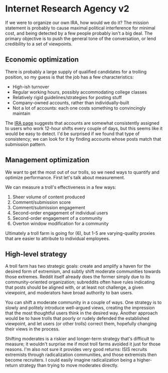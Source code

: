 # Internet Research Agency v2
If we were to organize our own IRA, how would we do it? The mission statement is
probably to cause maximal political interference for minimal cost, and being
detected by a few people probably isn't a big deal. The primary objective is to
push the general tone of the conversation, or lend credibility to a set of
viewpoints.

## Economic optimization
There is probably a large supply of qualified candidates for a trolling
position, so my guess is that the job has a few characteristics:

- High-ish turnover
- Regular working hours, possibly accommodating college classes
- Relatively rigid guidelines/strategies for posting stuff
- Company-owned accounts, rather than individually-built
- Not a lot of accounts: each one costs something to convincingly maintain

The [IRA page](https://en.wikipedia.org/wiki/Internet_Research_Agency) suggests
that accounts are somewhat consistently assigned to users who work 12-hour
shifts every couple of days, but this seems like it would be easy to detect. I'd
be surprised if we found that type of consistency; we can look for it by finding
accounts whose posts match that submission pattern.

## Management optimization
We want to get the most out of our trolls, so we need ways to quantify and
optimize performance. First let's talk about measurement.

We can measure a troll's effectiveness in a few ways:

1. Sheer volume of content produced
2. Comment/submission score
3. Comment/submission engagement
4. Second-order engagement of individual users
5. Second-order engagement of a community
6. Overton window modification for a community

Ultimately a troll farm is going for (6), but 1-5 are varying-quality proxies
that are easier to attribute to individual employees.

## High-level strategy
A troll farm has two strategic goals: create and amplify a haven for the desired
form of extremism, and subtly shift moderate communities towards those extremes.
Reddit itself already does the former simply due to its community-oriented
organization; subreddits often have rules indicating that posts should be
aligned with, or at least not challenge, a given viewpoint, and moderators have
broad authority to ban users.

You can shift a moderate community in a couple of ways. One strategy is to
slowly and politely introduce well-argued views, creating the impression that
the most thoughtful users think in the desired way. Another approach would be to
have trolls that poorly or rudely defended the established viewpoint, and let
users (or other trolls) correct them, hopefully changing their views in the
process.

Shifting moderates is a riskier and longer-term strategy that's difficult to
measure; it wouldn't surprise me if most troll farms avoided it just for those
reasons. I'm also not sure it provides very good returns: ISIS recruits
extremists through radicalization communities, and those extremists then become
recruiters. I could easily imagine radicalization being a higher-return strategy
than trying to move moderates directly.
